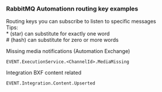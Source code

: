 ### RabbitMQ Automationn routing key examples
Routing keys you can subscribe to listen to specific messages\
Tips:\
\* (star) can substitute for exactly one word\
\# (hash) can substitute for zero or more words

Missing media notifications (Automation Exchange)
```
EVENT.ExecutionService.<ChannelId>.MediaMissing
```
Integration BXF content related
```
EVENT.Integration.Content.Upserted
```
